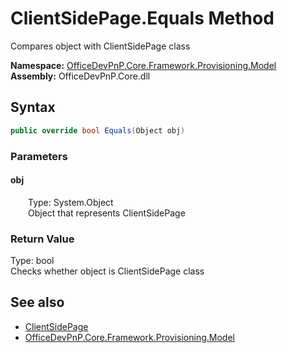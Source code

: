 # ClientSidePage.Equals Method  
 Compares object with ClientSidePage class   

**Namespace:** [OfficeDevPnP.Core.Framework.Provisioning.Model](OfficeDevPnP.Core.Framework.Provisioning.Model.md)  
**Assembly:** OfficeDevPnP.Core.dll  
## Syntax
```C#
public override bool Equals(Object obj)
```
### Parameters
#### obj  
&emsp;&emsp;Type: System.Object  
&emsp;&emsp;Object that represents ClientSidePage  

  

### Return Value
Type: bool  
Checks whether object is ClientSidePage class  


## See also
- [ClientSidePage](OfficeDevPnP.Core.Framework.Provisioning.Model.ClientSidePage.md) 
- [OfficeDevPnP.Core.Framework.Provisioning.Model](OfficeDevPnP.Core.Framework.Provisioning.Model.md) 
